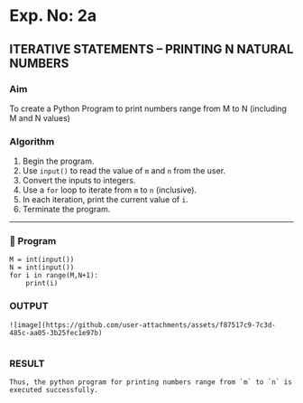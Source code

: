 # Exp. No: 2a  
## ITERATIVE STATEMENTS – PRINTING N NATURAL NUMBERS

###  Aim
To create a Python Program to print numbers  range from M to N (including M and N values)


###  Algorithm

1. Begin the program.
2. Use `input()` to read the value of `m` and  `n` from the user.
3. Convert the inputs to integers.
4. Use a `for` loop to iterate from `m` to `n` (inclusive).
5. In each iteration, print the current value of `i`.
6. Terminate the program.

---

### 🧾 Program

```
M = int(input())
N = int(input())
for i in range(M,N+1):
    print(i)

```
### OUTPUT
```
![image](https://github.com/user-attachments/assets/f87517c9-7c3d-485c-aa05-3b25fec1e97b)
 
```
### RESULT
```
Thus, the python program for printing numbers range from `m` to `n` is executed successfully.
```

